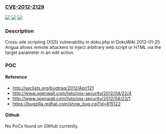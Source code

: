 ### [CVE-2012-2129](https://cve.mitre.org/cgi-bin/cvename.cgi?name=CVE-2012-2129)
![](https://img.shields.io/static/v1?label=Product&message=n%2Fa&color=blue)
![](https://img.shields.io/static/v1?label=Version&message=n%2Fa&color=blue)
![](https://img.shields.io/static/v1?label=Vulnerability&message=n%2Fa&color=brighgreen)

### Description

Cross-site scripting (XSS) vulnerability in doku.php in DokuWiki 2012-01-25 Angua allows remote attackers to inject arbitrary web script or HTML via the target parameter in an edit action.

### POC

#### Reference
- http://seclists.org/bugtraq/2012/Apr/121
- http://www.openwall.com/lists/oss-security/2012/04/22/4
- http://www.openwall.com/lists/oss-security/2012/04/23/1
- https://bugzilla.redhat.com/show_bug.cgi?id=815122

#### Github
No PoCs found on GitHub currently.


